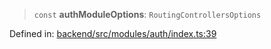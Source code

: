> `const` **authModuleOptions**: `RoutingControllersOptions`

Defined in: [backend/src/modules/auth/index.ts:39](https://github.com/continuousactivelearning/vibe/blob/4a4fd41682dd9274e95c74d5ff310441c462b96e/backend/src/modules/auth/index.ts#L39)
